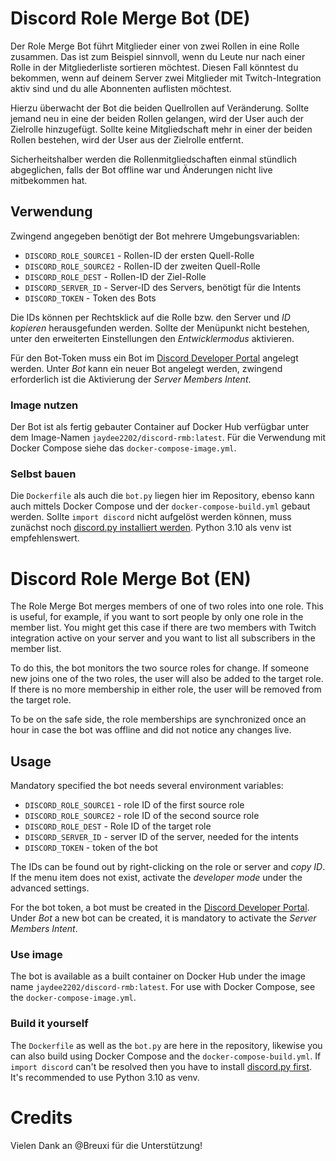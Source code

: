 # Discord Role Merge Bot (DE)

Der Role Merge Bot führt Mitglieder einer von zwei Rollen in eine Rolle zusammen. Das ist zum Beispiel sinnvoll, wenn du Leute nur nach einer Rolle in der Mitgliederliste sortieren möchtest.
Diesen Fall könntest du bekommen, wenn auf deinem Server zwei Mitglieder mit Twitch-Integration aktiv sind und du alle Abonnenten auflisten möchtest.

Hierzu überwacht der Bot die beiden Quellrollen auf Veränderung. Sollte jemand neu in eine der beiden Rollen gelangen, wird der User auch der Zielrolle hinzugefügt. Sollte keine Mitgliedschaft mehr in einer der beiden Rollen bestehen, wird der User aus der Zielrolle entfernt.

Sicherheitshalber werden die Rollenmitgliedschaften einmal stündlich abgeglichen, falls der Bot offline war und Änderungen nicht live mitbekommen hat. 

## Verwendung

Zwingend angegeben benötigt der Bot mehrere Umgebungsvariablen:
- `DISCORD_ROLE_SOURCE1` - Rollen-ID der ersten Quell-Rolle
- `DISCORD_ROLE_SOURCE2` - Rollen-ID der zweiten Quell-Rolle
- `DISCORD_ROLE_DEST` - Rollen-ID der Ziel-Rolle
- `DISCORD_SERVER_ID` - Server-ID des Servers, benötigt für die Intents
- `DISCORD_TOKEN` - Token des Bots

Die IDs können per Rechtsklick auf die Rolle bzw. den Server und _ID kopieren_ herausgefunden werden. Sollte der Menüpunkt nicht bestehen, unter den erweiterten Einstellungen den _Entwicklermodus_ aktivieren.

Für den Bot-Token muss ein Bot im [Discord Developer Portal](https://discord.com/developers/applications) angelegt werden. Unter _Bot_ kann ein neuer Bot angelegt werden, zwingend erforderlich ist die Aktivierung der _Server Members Intent_.

### Image nutzen

Der Bot ist als fertig gebauter Container auf Docker Hub verfügbar unter dem Image-Namen `jaydee2202/discord-rmb:latest`. Für die Verwendung mit Docker Compose siehe das `docker-compose-image.yml`.

### Selbst bauen

Die `Dockerfile` als auch die `bot.py` liegen hier im Repository, ebenso kann auch mittels Docker Compose und der `docker-compose-build.yml` gebaut werden.
Sollte `import discord` nicht aufgelöst werden können, muss zunächst noch [discord.py installiert werden](https://discordpy.readthedocs.io/en/stable/intro.html).
Python 3.10 als venv ist empfehlenswert.

# Discord Role Merge Bot (EN)

The Role Merge Bot merges members of one of two roles into one role. This is useful, for example, if you want to sort people by only one role in the member list.
You might get this case if there are two members with Twitch integration active on your server and you want to list all subscribers in the member list.

To do this, the bot monitors the two source roles for change. If someone new joins one of the two roles, the user will also be added to the target role. If there is no more membership in either role, the user will be removed from the target role.

To be on the safe side, the role memberships are synchronized once an hour in case the bot was offline and did not notice any changes live. 


## Usage

Mandatory specified the bot needs several environment variables:
- `DISCORD_ROLE_SOURCE1` - role ID of the first source role
- `DISCORD_ROLE_SOURCE2` - role ID of the second source role
- `DISCORD_ROLE_DEST` - Role ID of the target role
- `DISCORD_SERVER_ID` - server ID of the server, needed for the intents
- `DISCORD_TOKEN` - token of the bot

The IDs can be found out by right-clicking on the role or server and _copy ID_. If the menu item does not exist, activate the _developer mode_ under the advanced settings.

For the bot token, a bot must be created in the [Discord Developer Portal](https://discord.com/developers/applications). Under _Bot_ a new bot can be created, it is mandatory to activate the _Server Members Intent_.

### Use image

The bot is available as a built container on Docker Hub under the image name `jaydee2202/discord-rmb:latest`. For use with Docker Compose, see the `docker-compose-image.yml`.

### Build it yourself

The `Dockerfile` as well as the `bot.py` are here in the repository, likewise you can also build using Docker Compose and the `docker-compose-build.yml`.
If `import discord` can't be resolved then you have to install [discord.py first](https://discordpy.readthedocs.io/en/stable/intro.html).
It's recommended to use Python 3.10 as venv.

# Credits

Vielen Dank an @Breuxi für die Unterstützung!
